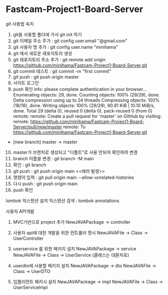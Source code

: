 # Fastcam-Project1-Board-Server

git 사용법 숙지
1. git을 사용할 폴더에 가서 git init 하기
2. git 이메일 주소 주가 : git config user.email "@gmail.com"
3. git 사용자 명 추가 :  git config user.name "minihama"
4. git 에서 새로운 래포지토리 생성
5. git 레포지토리 주소 추가 : git remote add origin https://github.com/minihama/Fastcam-Project1-Board-Server.git
6. git commit 테스트 : git commit -m "first commit"
7. git push :  git push origin master
8. 사이트 로그인
9. push 확인
info: please complete authentication in your browser...
Enumerating objects: 29, done.
Counting objects: 100% (29/29), done.
Delta compression using up to 24 threads
Compressing objects: 100% (18/18), done.
Writing objects: 100% (29/29), 90.91 KiB | 10.10 MiB/s, done.
Total 29 (delta 0), reused 0 (delta 0), pack-reused 0 (from 0)
remote:
remote: Create a pull request for 'master' on GitHub by visiting:
remote:      https://github.com/minihama/Fastcam-Project1-Board-Server/pull/new/master
remote:
To https://github.com/minihama/Fastcam-Project1-Board-Server.git
 * [new branch]      master -> master

10. master가 브랜치로 생성되고 "디폴트"로 사용 안되어 확인하여 변경
11. branch 이름을 변경 : git branch -M main
12. 확인 : git branch
13. git push : git push origin main <<에러 발생>>
14. 명령어 입력 : git pull origin main --allow-unrelated-histories
15. 다시 push : git push origin main
16. push 확인

lombok 익스텐션 설치
익스텐션 검색 : lombok annotations


사용자 API개발
1. MVC기반으로 project 추가
NewJAVAPackage -> controller

2. 사용자 api에 대한 개발을 위한 컨트롤러 명시
NewJAVAFile -> Class -> UserController

3. userservice 를 위한 페키지 설치 
NewJAVAPackage -> service
NewJAVAFile -> Class -> UserService (클래스는 대뮨자로)

4. userdto에 사용할 패키지 설치
NewJAVAPackage -> dto
NewJAVAFile -> Class -> UserDTO

5. 임플리먼트 패키시 설치
NewJAVAPackage -> impl
NewJAVAFile -> Class -> UserServiceImpl